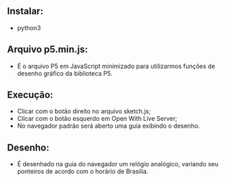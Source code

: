 
 <h2 id="instalacao-e-execucao">Instalar:</h2>
  <ul>
    <li>python3</li>
  </ul>
 
  <h2 id="instalacao-e-execucao">Arquivo p5.min.js:</h2>
  <ul>
    <li>É o arquivo P5 em JavaScript minimizado para utilizarmos funções de desenho gráfico da biblioteca P5.</li>
  </ul>

  <h2 id="instalacao-e-execucao">Execução:</h2>
  <ul>
    <li>Clicar com o botão direito no arquivo sketch.js;</li>
	  <li>Clicar com o botão esquerdo em Open With Live Server;</li>
	  <li>No navegador padrão será aberto uma guia exibindo o desenho.</li>
  </ul>
 
 <h2 id="instalacao-e-execucao">Desenho:</h2>
  <ul>
    <li>É desenhado na guia do navegador um relógio analógico, variando seu ponteiros de acordo com o horário de Brasília.</li>
  </ul>
